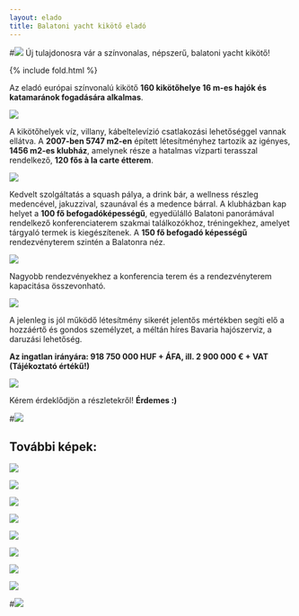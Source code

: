 ```yaml
---
layout: elado
title: Balatoni yacht kikötő eladó
---
```


#![](http://i.imgur.com/4232j52.jpg) Új tulajdonosra vár a színvonalas, népszerű, balatoni yacht kikötő!

{% include fold.html %}

Az eladó európai színvonalú kikötő **160 kikötőhelye 16 m-es hajók és katamaránok fogadására alkalmas**. 

![](http://i.imgur.com/GSzHX3q.jpg)

A kikötőhelyek víz, villany, kábeltelevízió csatlakozási lehetőséggel vannak ellátva. 
A **2007-ben 5747 m2-en** épített létesítményhez tartozik az igényes, **1456 m2-es klubház**, amelynek része a hatalmas vízparti terasszal rendelkező, **120 fős à la carte étterem**.

![](http://i.imgur.com/6zbfmva.jpg)

Kedvelt szolgáltatás a squash pálya, a drink bár, a wellness részleg medencével, jakuzzival, szaunával és a medence bárral. 
A klubházban kap helyet a **100 fő befogadóképességű**, egyedülálló Balatoni panorámával rendelkező konferenciaterem szakmai találkozókhoz, tréningekhez, amelyet tárgyaló termek is kiegészítenek.
A **150 fő befogadó képességű** rendezvényterem szintén a Balatonra néz.

![](http://i.imgur.com/IpHfYwz.jpg)

Nagyobb rendezvényekhez a konferencia terem és a rendezvényterem kapacitása összevonható.

![](http://i.imgur.com/OkRsLei.jpg)

A jelenleg is jól működő létesítmény sikerét jelentős mértékben segíti elő a hozzáértő és gondos személyzet, a méltán híres Bavaria hajószerviz, a daruzási lehetőség.

**Az ingatlan irányára: 918 750 000 HUF + ÁFA, ill. 2 900 000 € + VAT (Tájékoztató értékű!)**

![](http://i.imgur.com/YuteIF0.jpg)

Kérem érdeklődjön a részletekről! **Érdemes :)**  


#![](http://i.imgur.com/rzg6t1q.jpg) 

## További képek:

![](http://i.imgur.com/aOyzwiY.jpg)

![](http://i.imgur.com/4232j52.jpg)

![](http://i.imgur.com/dg29HXP.jpg)

![](http://i.imgur.com/jObuTs7.jpg)

![](http://i.imgur.com/zNbA6K1.jpg)

![](http://i.imgur.com/63sfD3H.jpg)

![](http://i.imgur.com/nBX3un7.jpg)

![](http://i.imgur.com/0VaClLt.jpg)

#![](http://i.imgur.com/3vtUCSi.jpg)
